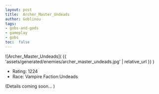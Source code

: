 ```yaml
---
layout: post
title:  Archer_Master_Undeads
author: Goblinou
tags:
- gobs-and-gods
- gameplay
- gobs
toc:  false
---
```


![Archer_Master_Undeads]( {{ 'assets/generated/enemies/archer_master_undeads.jpg' | relative_url }} )
- Rating: 1224
- Race: Vampire  Faction:Undeads

(Details coming soon... )